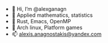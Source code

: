 - 👋 Hi, I’m @alexganagn
- 👀 Applied mathematics, statistics
- 🌱 Rust, Emacs, OpenMP
- 💞️ Arch linux, Platform games
- 📫 alexis.anagnostakis@yandex.com

<!---
alexganagn/alexganagn is a ✨ special ✨ repository because its `README.md` (this file) appears on your GitHub profile.
You can click the Preview link to take a look at your changes.
--->
